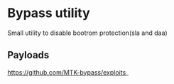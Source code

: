 # Bypass utility
Small utility to disable bootrom protection(sla and daa)

## Payloads
https://github.com/MTK-bypass/exploits_
